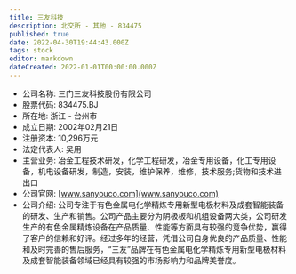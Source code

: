 ```yaml
---
title: 三友科技
description: 北交所 - 其他 - 834475
published: true
date: 2022-04-30T19:44:43.000Z
tags: stock
editor: markdown
dateCreated: 2022-01-01T00:00:00.000Z
---
```


- 公司名称: 三门三友科技股份有限公司
- 股票代码: 834475.BJ
- 所在地: 浙江 - 台州市
- 成立日期: 2002年02月21日
- 注册资本: 10,296万元
- 法定代表人: 吴用
- 主营业务: 冶金工程技术研发，化学工程研发，冶金专用设备，化工专用设备，机电设备研发，制造，安装，维护保养，维修，技术服务;货物和技术进出口
- 公司官网: [www.sanyouco.com](www.sanyouco.com)
- 公司介绍: 公司专注于有色金属电化学精炼专用新型电极材料及成套智能装备的研发、生产和销售。公司产品主要分为阴极板和机组设备两大类，公司研发生产的有色金属精炼设备在产品质量、性能等方面具有较强的竞争优势，赢得了客户的信赖和好评。经过多年的经营，凭借公司自身优良的产品质量、性能和及时完善的售后服务，“三友”品牌在有色金属电化学精炼专用新型电极材料及成套智能装备领域已经具有较强的市场影响力和品牌美誉度。



